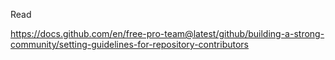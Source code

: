 Read 

https://docs.github.com/en/free-pro-team@latest/github/building-a-strong-community/setting-guidelines-for-repository-contributors

